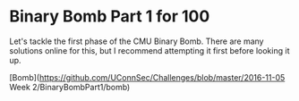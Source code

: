 # Binary Bomb Part 1 for 100

Let's tackle the first phase of the CMU Binary Bomb. There are many solutions
online for this, but I recommend attempting it first before looking it up.

[Bomb](https://github.com/UConnSec/Challenges/blob/master/2016-11-05 Week 2/BinaryBombPart1/bomb)

